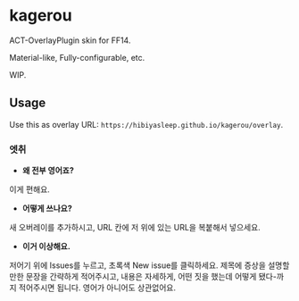 # kagerou

ACT-OverlayPlugin skin for FF14.

Material-like, Fully-configurable, etc.

WIP.


## Usage

Use this as overlay URL: `https://hibiyasleep.github.io/kagerou/overlay`.

### 엣취

* **왜 전부 영어죠?**

이게 편해요.

* **어떻게 쓰나요?**

새 오버레이를 추가하시고, URL 칸에 저 위에 있는 URL을 복붙해서 넣으세요.

* **이거 이상해요.**

저어기 위에 Issues를 누르고, 초록색 New issue를 클릭하세요.
제목에 증상을 설명할만한 문장을 간략하게 적어주시고, 내용은 자세하게, 어떤 짓을 했는데 어떻게 됐다-까지 적어주시면 됩니다. 영어가 아니어도 상관없어요.
